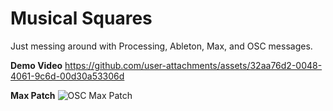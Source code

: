 # Musical Squares

Just messing around with Processing, Ableton, Max, and OSC messages.

**Demo Video**
https://github.com/user-attachments/assets/32aa76d2-0048-4061-9c6d-00d30a53306d


**Max Patch**
![OSC Max Patch](https://github.com/user-attachments/assets/08ef81e6-988f-44d6-91cf-2539e1a4f13d)
